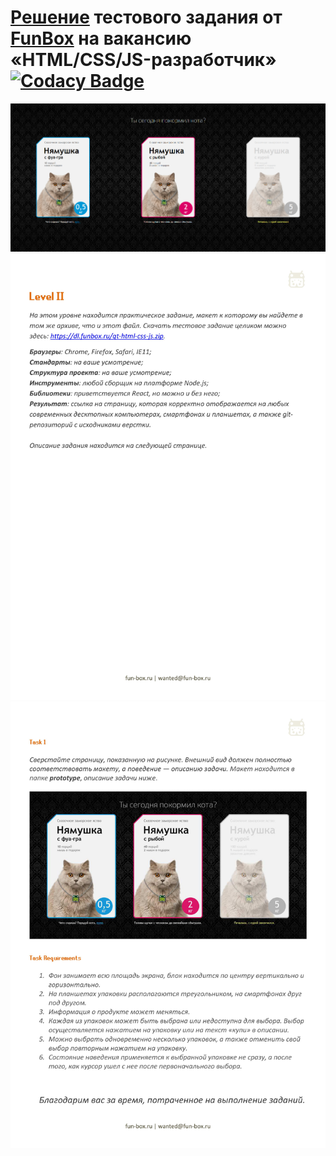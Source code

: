[Решение](http://nyamushka-funboxproject.surge.sh) тестового задания от [FunBox](https://funbox.ru/vacancies/html-css-js-developer) на вакансию «HTML/CSS/JS-разработчик»
[![Codacy Badge](https://app.codacy.com/project/badge/Grade/573823b441604a0d8ce78975b155fa8c)](https://www.codacy.com/gh/michaellux/nyamushka-funbox-project/dashboard?utm_source=github.com&amp;utm_medium=referral&amp;utm_content=michaellux/nyamushka-funbox-project&amp;utm_campaign=Badge_Grade)
=====================
![Результат работы](./items.png)
![Задание](./level2_descr1.jpg)
![Задание](./level2_descr2.jpg)
